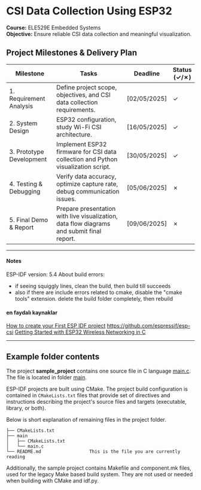 # CSI Data Collection Using ESP32

**Course:** ELE529E Embedded Systems  
**Objective:** Ensure reliable CSI data collection and meaningful visualization.

## Project Milestones & Delivery Plan

| Milestone | Tasks | Deadline | Status<br>(✓/✗) |
|-----------|-------|----------|-----------------|
| 1. Requirement Analysis | Define project scope, objectives, and CSI data collection requirements. | [02/05/2025] | ✓ |
| 2. System Design | ESP32 configuration, study Wi-Fi CSI architecture. | [16/05/2025] | ✓ |
| 3. Prototype Development | Implement ESP32 firmware for CSI data collection and Python visualization script. | [30/05/2025] | ✓ |
| 4. Testing & Debugging | Verify data accuracy, optimize capture rate, debug communication issues. | [05/06/2025] | ✗ |
| 5. Final Demo & Report | Prepare presentation with live visualization, data flow diagrams and submit final report. | [09/06/2025] | ✗ |

---

#### Notes
ESP-IDF version: 5.4
About build errors:
- if seeing squiggly lines, clean the build, then build till succeeds
- also if there are include errors related to cmake, disable the "cmake tools" extension. delete the build folder completely, then rebuild  

#### en faydalı kaynaklar
[How to create your First ESP IDF project](https://www.youtube.com/watch?v=oHHOCdmLiII)
https://github.com/espressif/esp-csi
[Getting Started with ESP32 Wireless Networking in C](https://www.youtube.com/watch?v=_dRrarmQiAM)





---

## Example folder contents

The project **sample_project** contains one source file in C language [main.c](main/main.c). The file is located in folder [main](main).

ESP-IDF projects are built using CMake. The project build configuration is contained in `CMakeLists.txt`
files that provide set of directives and instructions describing the project's source files and targets
(executable, library, or both). 

Below is short explanation of remaining files in the project folder.

```
├── CMakeLists.txt
├── main
│   ├── CMakeLists.txt
│   └── main.c
└── README.md                  This is the file you are currently reading
```
Additionally, the sample project contains Makefile and component.mk files, used for the legacy Make based build system. 
They are not used or needed when building with CMake and idf.py.
